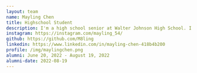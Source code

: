 ```yaml
---
layout: team
name: Mayling Chen
title: Highschool Student
description: I'm a high school senior at Walter Johnson High School. I love learning about statistics and am interested in becoming a programmer one day. I also have a keen interest in photography and film.
instagram: https://instagram.com/mayling_54/
github: https://github.com/M8ling 
linkedin: https://www.linkedin.com/in/mayling-chen-418b4b200
profile: /img/maylingchen.png
alumni: June 20, 2022 - August 19, 2022
alumni-date: 2022-08-19
---
```

